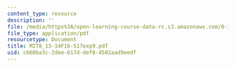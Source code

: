 ```yaml
---
content_type: resource
description: ''
file: /media/https%3A/open-learning-course-data-rc.s3.amazonaws.com/8-13-14-experimental-physics-i-ii-junior-lab-fall-2016-spring-2017/c660ba3c2dee617ddef84502aad9eedf_MIT8_13-14F16-S17exp9.pdf
file_type: application/pdf
resourcetype: Document
title: MIT8_13-14F16-S17exp9.pdf
uid: c660ba3c-2dee-617d-def8-4502aad9eedf
---
```

